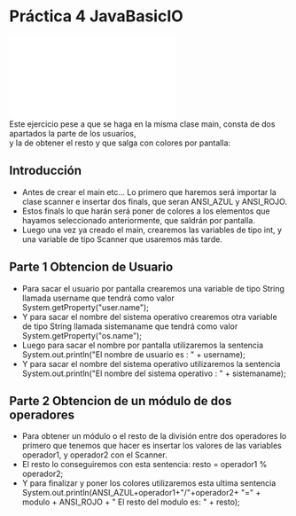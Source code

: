 # Práctica 4 JavaBasicIO
![Imagen 1](/Programacion/P3-JavaBasicIO/JavaBasic.java) \
Este ejercicio pese a que se haga en la misma clase main, consta de dos apartados la parte de los usuarios, \
y la de obtener el resto y que salga con colores por pantalla: 
## Introducción
+ Antes de crear el main etc... Lo primero que haremos será importar la clase scanner e insertar dos finals, que seran ANSI_AZUL y ANSI_ROJO.
+ Estos finals lo que harán será poner de colores a los elementos que hayamos seleccionado anteriormente, que saldrán por pantalla.
+ Luego una vez ya creado el main, crearemos las variables de tipo int, y una variable de tipo Scanner que usaremos más tarde.
## Parte 1 Obtencion de Usuario
+ Para sacar el usuario por pantalla crearemos una variable de tipo String llamada username que tendrá como valor System.getProperty("user.name");
+ Y para sacar el nombre del sistema operativo crearemos otra variable de tipo String llamada sistemaname que tendrá como valor System.getProperty("os.name");
+ Luego para sacar el nombre por pantalla utilizaremos la sentencia System.out.println("El nombre de usuario es : " + username);
+ Y para sacar el nombre del sistema operativo utilizaremos la sentencia System.out.println("El nombre del sistema operativo : " + sistemaname);
## Parte 2 Obtencion de un módulo de dos operadores
+ Para obtener un módulo o el resto de la división entre dos operadores lo primero que tenemos que hacer es insertar los valores de las variables operador1, y operador2 con el Scanner.
+ El resto lo conseguiremos con esta sentencia: resto = operador1 % operador2;
+ Y para finalizar y poner los colores utilizaremos esta ultima sentencia System.out.println(ANSI_AZUL+operador1+"/"+operador2+ "=" + modulo + ANSI_ROJO + " El resto del modulo es: " + resto);
